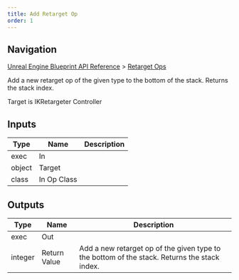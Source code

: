 ```yaml
---
title: Add Retarget Op
order: 1
---
```

## Navigation

[Unreal Engine Blueprint API Reference](https://dev.epicgames.com/documentation/en-us/unreal-engine/BlueprintAPI) > [Retarget Ops](https://dev.epicgames.com/documentation/en-us/unreal-engine/BlueprintAPI/RetargetOps)

Add a new retarget op of the given type to the bottom of the stack. Returns the stack index.

Target is IKRetargeter Controller

## Inputs

| Type | Name | Description |
| --- | --- | --- |
| exec | In |  |
| object | Target |  |
| class | In Op Class |  |

## Outputs

| Type | Name | Description |
| --- | --- | --- |
| exec | Out |  |
| integer | Return Value | Add a new retarget op of the given type to the bottom of the stack. Returns the stack index. |
